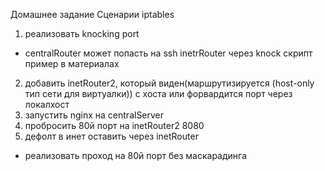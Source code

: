 Домашнее задание
Сценарии iptables
1) реализовать knocking port
- centralRouter может попасть на ssh inetrRouter через knock скрипт
пример в материалах
2) добавить inetRouter2, который виден(маршрутизируется (host-only тип сети для виртуалки)) с хоста или форвардится порт через локалхост
3) запустить nginx на centralServer
4) пробросить 80й порт на inetRouter2 8080
5) дефолт в инет оставить через inetRouter

* реализовать проход на 80й порт без маскарадинга